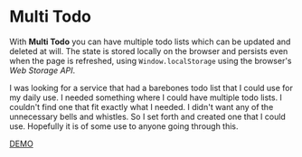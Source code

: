 # Multi Todo

With **Multi Todo** you can have multiple todo lists which can be updated and deleted at will. The state is stored locally on the browser and persists even when the page is refreshed, using `Window.localStorage` using the browser's _Web Storage API_.

I was looking for a service that had a barebones todo list that I could use for my daily use. I needed something where I could have multiple todo lists. I couldn't find one that fit exactly what I needed. I didn't want any of the unnecessary bells and whistles. So I set forth and created one that I could use. Hopefully it is of some use to anyone going through this.

[DEMO](https://gyrad.github.io/multi-todo/)
